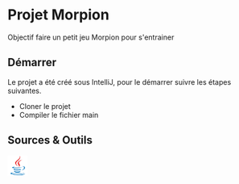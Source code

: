 # Projet Morpion

Objectif faire un petit jeu Morpion pour s'entrainer

## Démarrer

Le projet a été créé sous IntelliJ, pour le démarrer suivre les étapes suivantes.

- Cloner le projet
- Compiler le fichier main

## Sources & Outils

<a href="https://www.java.com" target="_blank" rel="noreferrer"> <img src="https://raw.githubusercontent.com/devicons/devicon/master/icons/java/java-original.svg" alt="java" width="40" height="40"/> </a>
